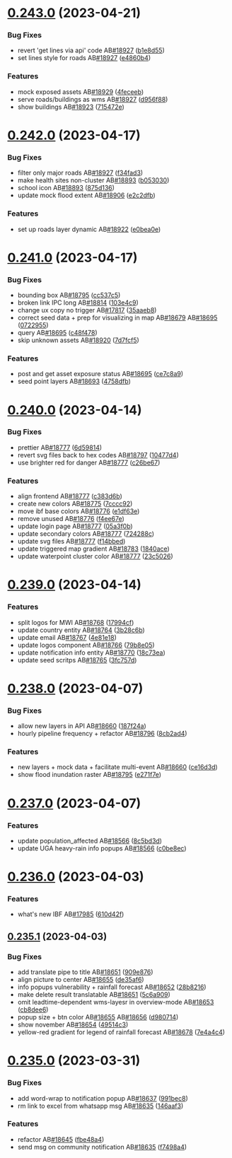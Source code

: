 # [0.243.0](https://github.com/rodekruis/IBF-system/compare/v0.242.0...v0.243.0) (2023-04-21)


### Bug Fixes

* revert 'get lines via api' code AB[#18927](https://github.com/rodekruis/IBF-system/issues/18927) ([b1e8d55](https://github.com/rodekruis/IBF-system/commit/b1e8d550e8fb56b2826537c4b48d3130d5ae290a))
* set lines style for roads AB[#18927](https://github.com/rodekruis/IBF-system/issues/18927) ([e4860b4](https://github.com/rodekruis/IBF-system/commit/e4860b49a6e21b3fa1ae65f4cb021d6f2ef915c0))


### Features

* mock exposed assets AB[#18929](https://github.com/rodekruis/IBF-system/issues/18929) ([4feceeb](https://github.com/rodekruis/IBF-system/commit/4feceeb4822fa1fa5bb72306b789633e38449a47))
* serve roads/buildings as wms AB[#18927](https://github.com/rodekruis/IBF-system/issues/18927) ([d956f88](https://github.com/rodekruis/IBF-system/commit/d956f880c5ab6dc551628b8ba2e1a9ce193f2d5d))
* show buildings AB[#18923](https://github.com/rodekruis/IBF-system/issues/18923) ([715472e](https://github.com/rodekruis/IBF-system/commit/715472eb4ed6801acbf115cf47cc9b80c5b1c603))



# [0.242.0](https://github.com/rodekruis/IBF-system/compare/v0.241.0...v0.242.0) (2023-04-17)


### Bug Fixes

* filter only major roads AB[#18927](https://github.com/rodekruis/IBF-system/issues/18927) ([f34fad3](https://github.com/rodekruis/IBF-system/commit/f34fad3730ab9d93dc41a30005e7e4d6bd9c7acb))
* make health sites non-cluster AB[#18893](https://github.com/rodekruis/IBF-system/issues/18893) ([b053030](https://github.com/rodekruis/IBF-system/commit/b053030f393a60e6edde94cec4dedc9622c455cd))
* school icon AB[#18893](https://github.com/rodekruis/IBF-system/issues/18893) ([875d136](https://github.com/rodekruis/IBF-system/commit/875d1365164ee243e9eae78c05ec4d8a22307282))
* update mock flood extent AB[#18906](https://github.com/rodekruis/IBF-system/issues/18906) ([e2c2dfb](https://github.com/rodekruis/IBF-system/commit/e2c2dfb9c4ac3ea96a191764c5f28b36ce30a102))


### Features

* set up roads layer dynamic AB[#18922](https://github.com/rodekruis/IBF-system/issues/18922) ([e0bea0e](https://github.com/rodekruis/IBF-system/commit/e0bea0ee0e417eac98e829d807fcf014eb0156d9))



# [0.241.0](https://github.com/rodekruis/IBF-system/compare/v0.240.0...v0.241.0) (2023-04-17)


### Bug Fixes

* bounding box AB[#18795](https://github.com/rodekruis/IBF-system/issues/18795) ([cc537c5](https://github.com/rodekruis/IBF-system/commit/cc537c5c37912f45e6d29e0563755c6228b6be23))
* broken link IPC long AB[#18814](https://github.com/rodekruis/IBF-system/issues/18814) ([103e4c9](https://github.com/rodekruis/IBF-system/commit/103e4c99d4aca214ec64e13d90f000b4947861e5))
* change ux copy no trigger AB[#17817](https://github.com/rodekruis/IBF-system/issues/17817) ([35aaeb8](https://github.com/rodekruis/IBF-system/commit/35aaeb841dc78222a2c147904e8462b18d449d77))
* correct seed data + prep for visualizing in map AB[#18679](https://github.com/rodekruis/IBF-system/issues/18679) AB[#18695](https://github.com/rodekruis/IBF-system/issues/18695) ([0722955](https://github.com/rodekruis/IBF-system/commit/0722955a48fc762f01d5fa03e8aafeda5d56ce64))
* query AB[#18695](https://github.com/rodekruis/IBF-system/issues/18695) ([c48f478](https://github.com/rodekruis/IBF-system/commit/c48f478911beb6594ec63c3b3196edfdb77e10c7))
* skip unknown assets AB[#18920](https://github.com/rodekruis/IBF-system/issues/18920) ([7d7fcf5](https://github.com/rodekruis/IBF-system/commit/7d7fcf5e9b346b36d32f3dd7f33e56b9982dcba2))


### Features

* post and get asset exposure status AB[#18695](https://github.com/rodekruis/IBF-system/issues/18695) ([ce7c8a9](https://github.com/rodekruis/IBF-system/commit/ce7c8a9e1141d09a60e9e4915031891633126482))
* seed point layers AB[#18693](https://github.com/rodekruis/IBF-system/issues/18693) ([4758dfb](https://github.com/rodekruis/IBF-system/commit/4758dfbce9cc17abad5b7431d6df5e6c50d94fc5))



# [0.240.0](https://github.com/rodekruis/IBF-system/compare/v0.239.0...v0.240.0) (2023-04-14)


### Bug Fixes

* prettier AB[#18777](https://github.com/rodekruis/IBF-system/issues/18777) ([6d59814](https://github.com/rodekruis/IBF-system/commit/6d598141bd8abf323501008dbe77d0b6d10690cf))
* revert svg files back to hex codes AB[#18797](https://github.com/rodekruis/IBF-system/issues/18797) ([10477d4](https://github.com/rodekruis/IBF-system/commit/10477d4a4f71685b32c726592091aa8d263dcc9c))
* use brighter red for danger AB[#18777](https://github.com/rodekruis/IBF-system/issues/18777) ([c26be67](https://github.com/rodekruis/IBF-system/commit/c26be67024e5ff893b079efb17cea5bf0fbc3349))


### Features

* align frontend AB[#18777](https://github.com/rodekruis/IBF-system/issues/18777) ([c383d6b](https://github.com/rodekruis/IBF-system/commit/c383d6ba1b50baba7039bfaca0093e80f2f05713))
* create new colors AB[#18775](https://github.com/rodekruis/IBF-system/issues/18775) ([7cccc92](https://github.com/rodekruis/IBF-system/commit/7cccc9286ca2f0bbf7c3d963bd337f3961c04d3b))
* move ibf base colors AB[#18776](https://github.com/rodekruis/IBF-system/issues/18776) ([e1df63e](https://github.com/rodekruis/IBF-system/commit/e1df63e3d57a30ec6aa43f703a3d7c1c51614aea))
* remove unused AB[#18776](https://github.com/rodekruis/IBF-system/issues/18776) ([f4ee67e](https://github.com/rodekruis/IBF-system/commit/f4ee67ea1a052d454f4506118054a04faf53b01d))
* update login page AB[#18777](https://github.com/rodekruis/IBF-system/issues/18777) ([05a3f0b](https://github.com/rodekruis/IBF-system/commit/05a3f0b2efb319f5d4a115cd6472cc2e47b4df63))
* update secondary colors AB[#18777](https://github.com/rodekruis/IBF-system/issues/18777) ([724288c](https://github.com/rodekruis/IBF-system/commit/724288cddc1185fa82152ac9f71b30fce7534de3))
* update svg files AB[#18777](https://github.com/rodekruis/IBF-system/issues/18777) ([f14bbed](https://github.com/rodekruis/IBF-system/commit/f14bbed91dc8011a988215a333000d28e3406d35))
* update triggered map gradient AB[#18783](https://github.com/rodekruis/IBF-system/issues/18783) ([1840ace](https://github.com/rodekruis/IBF-system/commit/1840ace896a43a02d034842b46ca600bde40b2b6))
* update waterpoint cluster color AB[#18777](https://github.com/rodekruis/IBF-system/issues/18777) ([23c5026](https://github.com/rodekruis/IBF-system/commit/23c5026806ce3c1ddbc081703b46322795140739))



# [0.239.0](https://github.com/rodekruis/IBF-system/compare/v0.238.0...v0.239.0) (2023-04-14)


### Features

* split logos for MWI AB[#18768](https://github.com/rodekruis/IBF-system/issues/18768) ([17994cf](https://github.com/rodekruis/IBF-system/commit/17994cf96a99746fa87935de118a8d80f4466cea))
* update country entity AB[#18764](https://github.com/rodekruis/IBF-system/issues/18764) ([3b28c6b](https://github.com/rodekruis/IBF-system/commit/3b28c6b092065fdf89da1ac50d7ced14bea84733))
* update email AB[#18767](https://github.com/rodekruis/IBF-system/issues/18767) ([4e81e18](https://github.com/rodekruis/IBF-system/commit/4e81e18849273f1fac690d192314ca685577c05c))
* update logos component AB[#18766](https://github.com/rodekruis/IBF-system/issues/18766) ([79b8e05](https://github.com/rodekruis/IBF-system/commit/79b8e05543d32b230501d73f45535e05590c7b07))
* update notification info entity AB[#18770](https://github.com/rodekruis/IBF-system/issues/18770) ([18c73ea](https://github.com/rodekruis/IBF-system/commit/18c73ea9aa5fb2ad89b2ab52c052d0a385bac032))
* update seed scritps AB[#18765](https://github.com/rodekruis/IBF-system/issues/18765) ([3fc757d](https://github.com/rodekruis/IBF-system/commit/3fc757dca5847dbc285f58aafa10967313cf8c3d))



# [0.238.0](https://github.com/rodekruis/IBF-system/compare/v0.237.0...v0.238.0) (2023-04-07)


### Bug Fixes

* allow new layers in API AB[#18660](https://github.com/rodekruis/IBF-system/issues/18660) ([187f24a](https://github.com/rodekruis/IBF-system/commit/187f24a49354b2e5714dfe26509636e47c4e063e))
* hourly pipeline frequency + refactor AB[#18796](https://github.com/rodekruis/IBF-system/issues/18796) ([8cb2ad4](https://github.com/rodekruis/IBF-system/commit/8cb2ad42e4dc4a980d44924b46fe9cb18eb7198d))


### Features

* new layers + mock data + facilitate multi-event AB[#18660](https://github.com/rodekruis/IBF-system/issues/18660) ([ce16d3d](https://github.com/rodekruis/IBF-system/commit/ce16d3d753302dc5616018b1dca033a01c7cdd1b))
* show flood inundation raster AB[#18795](https://github.com/rodekruis/IBF-system/issues/18795) ([e271f7e](https://github.com/rodekruis/IBF-system/commit/e271f7efa79307e8c9a1c5dfb6a172229ae481e7))



# [0.237.0](https://github.com/rodekruis/IBF-system/compare/v0.236.0...v0.237.0) (2023-04-07)


### Features

* update population_affected AB[#18566](https://github.com/rodekruis/IBF-system/issues/18566) ([8c5bd3d](https://github.com/rodekruis/IBF-system/commit/8c5bd3d6532e45f5243b8c9358003d8143eacac5))
* update UGA heavy-rain info popups AB[#18566](https://github.com/rodekruis/IBF-system/issues/18566) ([c0be8ec](https://github.com/rodekruis/IBF-system/commit/c0be8ec9eb5ee307a6d8afa4044560f4b02fb85d))



# [0.236.0](https://github.com/rodekruis/IBF-system/compare/v0.235.1...v0.236.0) (2023-04-03)


### Features

* what's new IBF AB[#17985](https://github.com/rodekruis/IBF-system/issues/17985) ([610d42f](https://github.com/rodekruis/IBF-system/commit/610d42f34fae999e346e1030be44c5a80e5ed330))



## [0.235.1](https://github.com/rodekruis/IBF-system/compare/v0.235.0...v0.235.1) (2023-04-03)


### Bug Fixes

* add translate pipe to title AB[#18651](https://github.com/rodekruis/IBF-system/issues/18651) ([909e876](https://github.com/rodekruis/IBF-system/commit/909e87633d68147aa29d88149f9653fefbc695a3))
* align picture to center AB[#18655](https://github.com/rodekruis/IBF-system/issues/18655) ([de35af6](https://github.com/rodekruis/IBF-system/commit/de35af6ce138943c816904dd14f42067ae81d696))
* info popups vulnerability + rainfall forecast AB[#18652](https://github.com/rodekruis/IBF-system/issues/18652) ([28b8216](https://github.com/rodekruis/IBF-system/commit/28b8216adb2e3c7d17b2c4ecea0c5ae55f8f695e))
* make delete result translatable AB[#18651](https://github.com/rodekruis/IBF-system/issues/18651) ([5c6a909](https://github.com/rodekruis/IBF-system/commit/5c6a9091302d59199dcd39acfd2efa7c79f877af))
* omit leadtime-dependent wms-layesr in overview-mode AB[#18653](https://github.com/rodekruis/IBF-system/issues/18653) ([cb8dee6](https://github.com/rodekruis/IBF-system/commit/cb8dee61741741e0d84b5f6af0c705787ec5ae38))
* popup size + btn color AB[#18655](https://github.com/rodekruis/IBF-system/issues/18655) AB[#18656](https://github.com/rodekruis/IBF-system/issues/18656) ([d980714](https://github.com/rodekruis/IBF-system/commit/d980714eafc4c4fe22ef53892bf441a70106fc6c))
* show november AB[#18654](https://github.com/rodekruis/IBF-system/issues/18654) ([49514c3](https://github.com/rodekruis/IBF-system/commit/49514c33716ca057b96f99e0ff55fb6ed60030e4))
* yellow-red gradient for legend of rainfall forecast AB[#18678](https://github.com/rodekruis/IBF-system/issues/18678) ([7e4a4c4](https://github.com/rodekruis/IBF-system/commit/7e4a4c44da447e4634f45421cf2ce161af43be68))



# [0.235.0](https://github.com/rodekruis/IBF-system/compare/v0.234.0...v0.235.0) (2023-03-31)


### Bug Fixes

* add word-wrap to notification popup AB[#18637](https://github.com/rodekruis/IBF-system/issues/18637) ([991bec8](https://github.com/rodekruis/IBF-system/commit/991bec82e6660522f5f5e6eeabc01ee0b0058133))
* rm link to excel from whatsapp msg AB[#18635](https://github.com/rodekruis/IBF-system/issues/18635) ([146aaf3](https://github.com/rodekruis/IBF-system/commit/146aaf3dc53eec31fd54cd9febb9636b1e661b0d))


### Features

* refactor AB[#18645](https://github.com/rodekruis/IBF-system/issues/18645) ([fbe48a4](https://github.com/rodekruis/IBF-system/commit/fbe48a49e8c7e464eb44aa8b36db00a5f6d546a0))
* send msg on community notification AB[#18635](https://github.com/rodekruis/IBF-system/issues/18635) ([f7498a4](https://github.com/rodekruis/IBF-system/commit/f7498a40376423453ea8a2d6caf7aa3f2e8ad91a))



